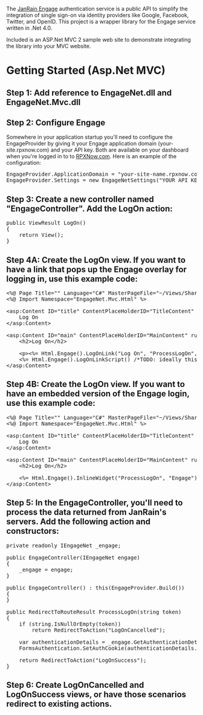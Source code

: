 The [JanRain Engage](http://rpxnow.com/) authentication service is a public API to simplify the integration of single sign-on via identity providers like Google, Facebook, Twitter, and OpenID. This project is a wrapper library for the Engage service written in .Net 4.0.

Included is an ASP.Net MVC 2 sample web site to demonstrate integrating the library into your MVC website.

# Getting Started (Asp.Net MVC)

## Step 1: Add reference to EngageNet.dll and EngageNet.Mvc.dll

## Step 2: Configure Engage

Somewhere in your application startup you'll need to configure the EngageProvider by giving it your Engage application domain (your-site.rpxnow.com) and your API key. Both are available on your dashboard when you're logged in to to [RPXNow.com](http://rpxnow.com/). Here is an example of the configuration:
<pre>
EngageProvider.ApplicationDomain = "your-site-name.rpxnow.com"; //TODO: set your site's Application Domain
EngageProvider.Settings = new EngageNetSettings("YOUR_API_KEY"); //TODO: set your API key
</pre>

## Step 3: Create a new controller named "EngageController". Add the LogOn action:
<pre>
public ViewResult LogOn()
{
	return View();
}
</pre>

## Step 4A: Create the LogOn view. If you want to have a link that pops up the Engage overlay for logging in, use this example code:
<pre>
&lt;%@ Page Title="" Language="C#" MasterPageFile="~/Views/Shared/Site.Master" Inherits="System.Web.Mvc.ViewPage&lt;dynamic&gt;" %&gt;
&lt;%@ Import Namespace="EngageNet.Mvc.Html" %&gt;

&lt;asp:Content ID="title" ContentPlaceHolderID="TitleContent" runat="server"&gt;
	Log On
&lt;/asp:Content&gt;

&lt;asp:Content ID="main" ContentPlaceHolderID="MainContent" runat="server"&gt;
	&lt;h2&gt;Log On&lt;/h2&gt;

	&lt;p&gt;&lt;%= Html.Engage().LogOnLink("Log On", "ProcessLogOn", "Engage") %&gt;&lt;/p&gt;
	&lt;%= Html.Engage().LogOnLinkScript() /*TODO: ideally this script include should be moved to the end of your page*/ %&gt;
&lt;/asp:Content&gt;
</pre>

## Step 4B: Create the LogOn view. If you want to have an embedded version of the Engage login, use this example code:
<pre>
&lt;%@ Page Title="" Language="C#" MasterPageFile="~/Views/Shared/Site.Master" Inherits="System.Web.Mvc.ViewPage&lt;dynamic&gt;" %&gt;
&lt;%@ Import Namespace="EngageNet.Mvc.Html" %&gt;

&lt;asp:Content ID="title" ContentPlaceHolderID="TitleContent" runat="server"&gt;
	Log On
&lt;/asp:Content&gt;

&lt;asp:Content ID="main" ContentPlaceHolderID="MainContent" runat="server"&gt;
	&lt;h2&gt;Log On&lt;/h2&gt;

	&lt;%= Html.Engage().InlineWidget("ProcessLogOn", "Engage") %&gt;
&lt;/asp:Content&gt;
</pre>

## Step 5: In the EngageController, you'll need to process the data returned from JanRain's servers. Add the following action and constructors:
<pre>
private readonly IEngageNet _engage;

public EngageController(IEngageNet engage)
{
	_engage = engage;
}

public EngageController() : this(EngageProvider.Build())
{
}

public RedirectToRouteResult ProcessLogOn(string token)
{
	if (string.IsNullOrEmpty(token))
		return RedirectToAction("LogOnCancelled");

	var authenticationDetails = _engage.GetAuthenticationDetails(token, true);
	FormsAuthentication.SetAuthCookie(authenticationDetails.Identifier, true);

	return RedirectToAction("LogOnSuccess");
}
</pre>

## Step 6: Create LogOnCancelled and LogOnSuccess views, or have those scenarios redirect to existing actions.